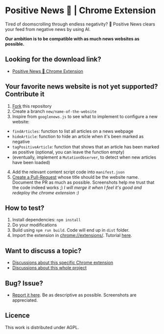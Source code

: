 # Positive News 🌻 | Chrome Extension

Tired of doomscrolling through endless negativity?  🌻 Positive News clears your feed from negative news by using AI.  

**Our ambition is to be compatible with as much news websites as possible.**

## Looking for the download link?
- [Positive News 🌻 Chrome Extension](https://chromewebstore.google.com/detail/%F0%9F%8C%BB-positive-news/dmcobpljepileghpploeikbhmecmagpi)

## Your favorite news website is not yet supported? Contribute it
1) [Fork](https://docs.github.com/articles/fork-a-repo) this repository
2) Create a branch `new/name-of-the-website`
3) Inspire from `googlenews.js` to see what to implement to configure a new website:
  - `findArticles`: function to list all articles on a news webpage
  - `hideArticle`: function to hide an article when it's been marked as negative
  - `tagPositiveArticle`: function that shows that an article has been marked as positive (optional, you can leave the function empty)
  - (eventually, implement a `MutationObserver`, to detect when new articles have been loaded)
4) Add the relevant content script code into `manifest.json`
5) [Create a Pull-Request](https://docs.github.com/articles/creating-a-pull-request) whose title should be the website name. Document the PR as much as possible. Screenshots help me trust that the code indeed works ;)
_I will merge it when I feel it's good and redeploy the chrome extension :)_

## How to test?
1) Install dependencies: `npm install`  
2) Do your modifications
3) Build using `npm run build`. Code will end up in `dist` folder.
4) Import the extension in [chrome://extensions/](chrome://extensions/). Tutorial [here](https://developer.chrome.com/docs/extensions/get-started/tutorial/hello-world).

## Want to discuss a topic?
- [Discussions about this specific Chrome extension](https://github.com/Positive-News/positive-news-extension/discussions)
- [Discussions about this whole project](https://github.com/orgs/Positive-News/discussions)

## Bug? Issue?
- [Report it here](https://github.com/Positive-News/positive-news-extension/issues). Be as descriptive as possible. Screenshots are appreciated.

## Licence
This work is distributed under AGPL.
